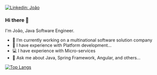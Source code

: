 [![Linkedin: João](https://img.shields.io/badge/-João%20Santos-blue?style=flat-square&logo=Linkedin&logoColor=white&link=https://www.linkedin.com/in/jo%C3%A3o-victor-fernandes-dos-santos-0aa19318a/)](https://www.linkedin.com/in/jo%C3%A3o-victor-fernandes-dos-santos-0aa19318a/)

### Hi there 👋


I'm João, Java Software Engineer.

- 🏦 I’m currently working on a multinational software solution company
- 💼 I have experience with Platform development...
- 💻 I have experience with Micro-services
- 💬 Ask me about Java, Spring Framework, Angular, and others...

[![Top Langs](https://github-readme-stats.vercel.app/api/top-langs/?username=DevByJoaoS&layout=compact)](https://github.com/anuraghazra/github-readme-stats)


